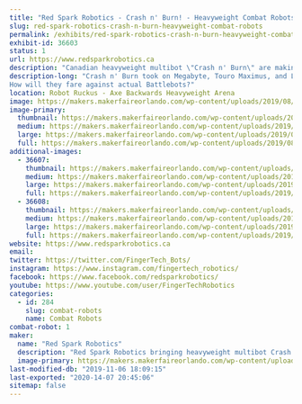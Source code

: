 ```yaml
---
title: "Red Spark Robotics - Crash n' Burn! - Heavyweight Combat Robots"
slug: red-spark-robotics-crash-n-burn-heavyweight-combat-robots
permalink: /exhibits/red-spark-robotics-crash-n-burn-heavyweight-combat-robots/
exhibit-id: 36603
status: 1
url: https://www.redsparkrobotics.ca
description: "Canadian heavyweight multibot \"Crash n' Burn\" are making the trip to entertain YOU!"
description-long: "Crash n' Burn took on Megabyte, Touro Maximus, and Last Rites at RoboGames.
How will they fare against actual Battlebots?"
location: Robot Ruckus - Axe Backwards Heavyweight Arena
image: https://makers.makerfaireorlando.com/wp-content/uploads/2019/08/CnB-YouTube-thumbnail-1024x576.png
image-primary:
  thumbnail: https://makers.makerfaireorlando.com/wp-content/uploads/2019/08/CnB-YouTube-thumbnail-150x150.png
  medium: https://makers.makerfaireorlando.com/wp-content/uploads/2019/08/CnB-YouTube-thumbnail-300x169.png
  large: https://makers.makerfaireorlando.com/wp-content/uploads/2019/08/CnB-YouTube-thumbnail-1024x576.png
  full: https://makers.makerfaireorlando.com/wp-content/uploads/2019/08/CnB-YouTube-thumbnail.png
additional-images:
  - 36607:
    thumbnail: https://makers.makerfaireorlando.com/wp-content/uploads/2019/08/34048829270_798297a6c7_o-150x150.jpg
    medium: https://makers.makerfaireorlando.com/wp-content/uploads/2019/08/34048829270_798297a6c7_o-300x169.jpg
    large: https://makers.makerfaireorlando.com/wp-content/uploads/2019/08/34048829270_798297a6c7_o-1024x576.jpg
    full: https://makers.makerfaireorlando.com/wp-content/uploads/2019/08/34048829270_798297a6c7_o.jpg
  - 36608:
    thumbnail: https://makers.makerfaireorlando.com/wp-content/uploads/2019/08/34274052042_62b8d7184b_o-150x150.jpg
    medium: https://makers.makerfaireorlando.com/wp-content/uploads/2019/08/34274052042_62b8d7184b_o-300x225.jpg
    large: https://makers.makerfaireorlando.com/wp-content/uploads/2019/08/34274052042_62b8d7184b_o-1024x768.jpg
    full: https://makers.makerfaireorlando.com/wp-content/uploads/2019/08/34274052042_62b8d7184b_o.jpg
website: https://www.redsparkrobotics.ca
email: 
twitter: https://twitter.com/FingerTech_Bots/
instagram: https://www.instagram.com/fingertech_robotics/
facebook: https://www.facebook.com/redsparkrobotics/
youtube: https://www.youtube.com/user/FingerTechRobotics
categories:
  - id: 284
    slug: combat-robots
    name: Combat Robots
combat-robot: 1
maker:
  name: "Red Spark Robotics"
  description: "Red Spark Robotics bringing heavyweight multibot Crash n’ Burn to entertain the audience at Robot Ruckus!"
  image-primary: https://makers.makerfaireorlando.com/wp-content/uploads/2019/08/Red-Spark-Robotics-full-color-600x454.png
last-modified-db: "2019-11-06 18:09:15"
last-exported: "2020-14-07 20:45:06"
sitemap: false
---
```

